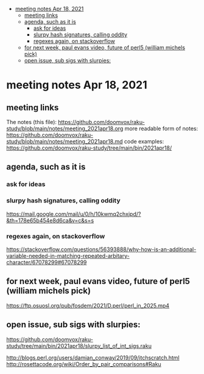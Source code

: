 - [meeting notes Apr 18, 2021](#org1a6aebb)
  - [meeting links](#orgacccac8)
  - [agenda, such as it is](#org03c4b0b)
    - [ask for ideas](#org03c8099)
    - [slurpy hash signatures, calling oddity](#org2a283a8)
    - [regexes again, on stackoverflow](#org5077af0)
  - [for next week, paul evans video, future of perl5 (william michels pick)](#org74901d0)
  - [open issue, sub sigs with slurpies:](#orga0761e7)


<a id="org1a6aebb"></a>

# meeting notes Apr 18, 2021


<a id="orgacccac8"></a>

## meeting links

The notes (this file): <https://github.com/doomvox/raku-study/blob/main/notes/meeting_2021apr18.org> more readable form of notes: <https://github.com/doomvox/raku-study/blob/main/notes/meeting_2021apr18.md> code examples: <https://github.com/doomvox/raku-study/tree/main/bin/2021apr18/>


<a id="org03c4b0b"></a>

## agenda, such as it is


<a id="org03c8099"></a>

### ask for ideas


<a id="org2a283a8"></a>

### slurpy hash signatures, calling oddity

<https://mail.google.com/mail/u/0/h/10kwmq2chxjpd/?&th=178e65b454e8d6ca&v=c&s=s>


<a id="org5077af0"></a>

### regexes again, on stackoverflow

<https://stackoverflow.com/questions/56393888/why-how-is-an-additional-variable-needed-in-matching-repeated-arbitary-character/67078299#67078299>


<a id="org74901d0"></a>

## for next week, paul evans video, future of perl5 (william michels pick)

<https://ftp.osuosl.org/pub/fosdem/2021/D.perl/perl_in_2025.mp4>


<a id="orga0761e7"></a>

## open issue, sub sigs with slurpies:

<https://github.com/doomvox/raku-study/tree/main/bin/2021apr18/slurpy_list_of_int_sigs.raku>

<http://blogs.perl.org/users/damian_conway/2019/09/itchscratch.html> <http://rosettacode.org/wiki/Order_by_pair_comparisons#Raku>

